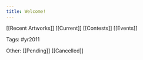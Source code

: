 ```yaml
---
title: Welcome!
---
```

[[Recent Artworks]]
[[Current]]
[[Contests]]
[[Events]]

Tags:
#yr2011

Other:
[[Pending]]
[[Cancelled]]
